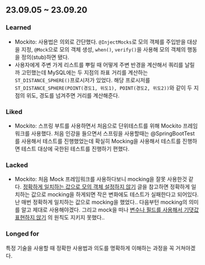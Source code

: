## 23.09.05 ~ 23.09.20
### Learned
- Mockito: 사용법은 의외로 간단했다. `@InjectMocks`로 모의 객체를 주입받을 대상을 지정, `@Mock`으로 모의 객체 생성, `when()`, `verify()`을 사용해 모의 객체의 행동을 정의(stub)하면 됐다.
- 사용자에게 주변 가게 리스트를 뿌릴 때 어떻게 주변 반경을 계산해서 쿼리를 날릴까 고민했는데 MySQL에는 두 지점의 좌표 거리를 계산하는 `ST_DISTANCE_SPHERE()`프로시저가 있었다. 해당 프로시저를 `ST_DISTANCE_SPHERE(POINT(경도1, 위도1), POINT(경도2, 위도2))`와 같이 두 지점의 위도, 경도를 넘겨주면 거리를 계산해준다.
### Liked
- Mockito: 스프링 부트를 사용하면서 처음으로 단위테스트를 위해 Mockito 프레임워크를 사용했다. 처음 인강을 들으면서 스프링을 사용할때는 @SpringBootTest를 사용해서 테스트를 진행했었는데 확실히 Mocking을 사용해서 테스트를 진행하면 테스트 대상에 국한된 테스트를 진행하기 편했다.
### Lacked
- Mockito: 처음 Mock 프레임워크를 사용하다보니 mocking을 잘못 사용한것 같다. [정확하게 일치하는 값으로 모의 객체 설정하지 않기](https://incheol-jung.gitbook.io/docs/study/undefined-3/chap-10.#undefined-3) 글을 참고하면 정확하게 일치하는 값으로 mocking을 하게되면 작은 변화에도 테스트가 실패한다고 되어있다. 난 매번 정확하게 일치하는 값으로 mocking을 했었다.. 다음부턴 mocking의 의미를 알고 제대로 사용해야겠다. 그리고 mock을 떠나 [변수나 필드를 사용해서 기댓값 표현하지 않기](https://incheol-jung.gitbook.io/docs/study/undefined-3/chap-10.#undefined-1) 의 원칙도 지키지 못했다..
### Longed for
특정 기술을 사용할 때 정확한 사용법과 의도를 명확하게 이해하는 과정을 꼭 거쳐야겠다.
